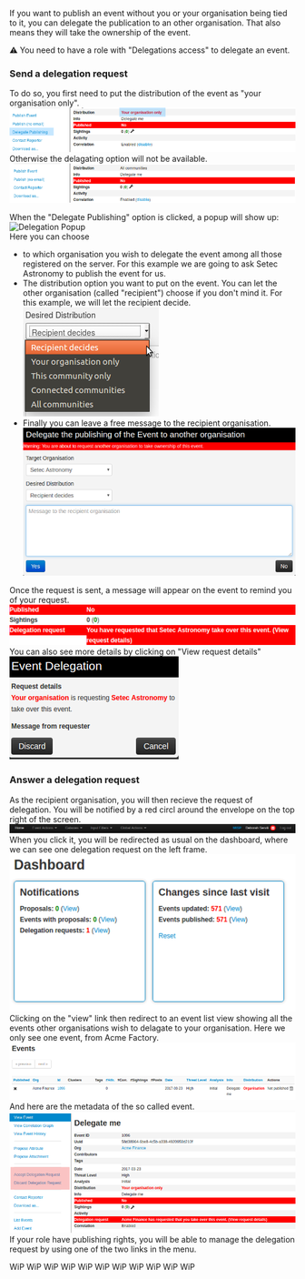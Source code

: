 If you want to publish an event without you or your organisation being tied to it, you can delegate the publication to an other organisation. That also means they will take the ownership of the event.

:warning: You need to have a role with "Delegations access" to delegate an event.

### Send a delegation request

To do so, you first need to put the distribution of the event as "your organisation only".
![Delegation possible](./figures/delegationpossible.png)  
Otherwise the delagating option will not be available.
![Delegation impossible](./figures/delegationimpossible.png)  

When the "Delegate Publishing" option is clicked, a popup will show up:  
![Delegation Popup](./figures/delegationpopup.png)  
Here you can choose 
- to which organisation you wish to delegate the event among all those registered on the server. For this example we are going to ask Setec Astronomy to publish the event for us.
- The distribution option you want to put on the event. You can let the other organisation (called "recipient") choose if you don't mind it. For this example, we will let the recipient decide. 
![Desired Distribution](./figures/desireddistribution.png)  
- Finally you can leave a free message to the recipient organisation.
![Distribution ready](./figures/delegationpopup2.png)

Once the request is sent, a message will appear on the event to remind you of your request.  
![Reminder](./figures/delegationrequested.png)  
You can also see more details by clicking on "View request details"  
![Request Details](./figures/requestdetails.png)  

### Answer a delegation request

As the recipient organisation, you will then recieve the request of delegation. You will be notified by a red circl around the envelope on the top right of the screen.  
![Notification](./figures/delegationwaiting.png)  
When you click it, you will be redirected as usual on the dashboard, where we can see one delegation request on the left frame.  
![Dashboard](./figures/dashboard.png)  
Clicking on the "view" link then redirect to an event list view showing all the events other organisations wish to delagate to your organisation. Here we only see one event, from Acme Factory.
![Delegated list](./figures/delagated.png)  
And here are the metadata of the so called event.
![Delegated list](./figures/delegatedevent.png)  
If your role have publishing rights, you will be able to manage the delegation request by using one of the two links in the menu.

WiP WiP WiP WiP WiP WiP WiP WiP WiP WiP WiP 

